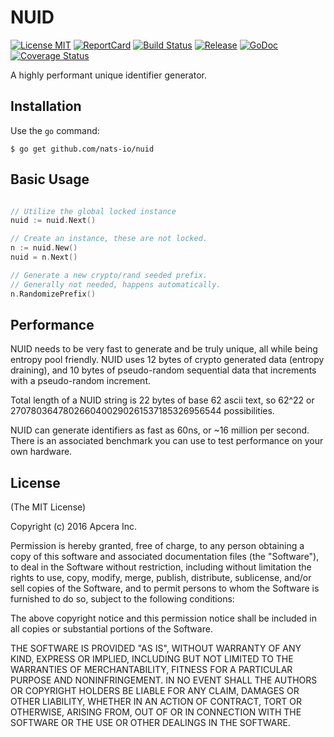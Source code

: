 # NUID

[![License MIT](https://img.shields.io/npm/l/express.svg)](http://opensource.org/licenses/MIT)
[![ReportCard](http://goreportcard.com/badge/nats-io/nuid)](http://goreportcard.com/report/nats-io/nuid)
[![Build Status](https://travis-ci.org/nats-io/nuid.svg?branch=master)](http://travis-ci.org/nats-io/nuid)
[![Release](https://img.shields.io/badge/release-v1.0.0-1eb0fc.svg)](https://github.com/nats-io/nuid/releases/tag/v1.0.0)
[![GoDoc](http://godoc.org/github.com/nats-io/nuid?status.png)](http://godoc.org/github.com/nats-io/nuid)
[![Coverage Status](https://coveralls.io/repos/github/nats-io/nuid/badge.svg?branch=master)](https://coveralls.io/github/nats-io/nuid?branch=master)

A highly performant unique identifier generator.

## Installation

Use the `go` command:

	$ go get github.com/nats-io/nuid

## Basic Usage
```go

// Utilize the global locked instance
nuid := nuid.Next()

// Create an instance, these are not locked.
n := nuid.New()
nuid = n.Next()

// Generate a new crypto/rand seeded prefix.
// Generally not needed, happens automatically.
n.RandomizePrefix()
```

## Performance
NUID needs to be very fast to generate and be truly unique, all while being entropy pool friendly.
NUID uses 12 bytes of crypto generated data (entropy draining), and 10 bytes of pseudo-random
sequential data that increments with a pseudo-random increment.

Total length of a NUID string is 22 bytes of base 62 ascii text, so 62^22 or
2707803647802660400290261537185326956544 possibilities.

NUID can generate identifiers as fast as 60ns, or ~16 million per second. There is an associated
benchmark you can use to test performance on your own hardware.

## License

(The MIT License)

Copyright (c) 2016 Apcera Inc.

Permission is hereby granted, free of charge, to any person obtaining a copy
of this software and associated documentation files (the "Software"), to
deal in the Software without restriction, including without limitation the
rights to use, copy, modify, merge, publish, distribute, sublicense, and/or
sell copies of the Software, and to permit persons to whom the Software is
furnished to do so, subject to the following conditions:

The above copyright notice and this permission notice shall be included in
all copies or substantial portions of the Software.

THE SOFTWARE IS PROVIDED "AS IS", WITHOUT WARRANTY OF ANY KIND, EXPRESS OR
IMPLIED, INCLUDING BUT NOT LIMITED TO THE WARRANTIES OF MERCHANTABILITY,
FITNESS FOR A PARTICULAR PURPOSE AND NONINFRINGEMENT. IN NO EVENT SHALL THE
AUTHORS OR COPYRIGHT HOLDERS BE LIABLE FOR ANY CLAIM, DAMAGES OR OTHER
LIABILITY, WHETHER IN AN ACTION OF CONTRACT, TORT OR OTHERWISE, ARISING
FROM, OUT OF OR IN CONNECTION WITH THE SOFTWARE OR THE USE OR OTHER DEALINGS
IN THE SOFTWARE.
